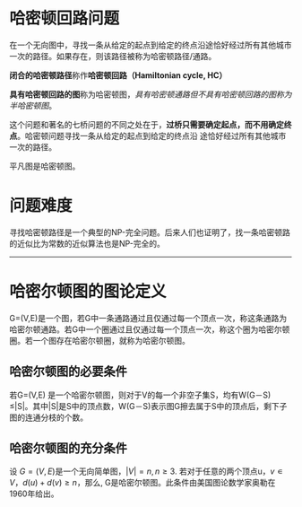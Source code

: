 # 哈密顿回路问题
在一个无向图中，寻找一条从给定的起点到给定的终点沿途恰好经过所有其他城市一次的路径。如果存在，则该路径被称为哈密顿路径/通路。

**闭合的哈密顿路径**称作**哈密顿回路（Hamiltonian cycle, HC）**

**具有哈密顿回路的图**称为哈密顿图，*具有哈密顿通路但不具有哈密顿回路的图称为半哈密顿图*。

这个问题和著名的七桥问题的不同之处在于，**过桥只需要确定起点，而不用确定终点**。哈密顿问题寻找一条从给定的起点到给定的终点沿 途恰好经过所有其他城市一次的路径。

平凡图是哈密顿图。

# 问题难度
寻找哈密顿路径是一个典型的NP-完全问题。后来人们也证明了，找一条哈密顿路的近似比为常数的近似算法也是NP-完全的。


---

# 哈密尔顿图的图论定义
 G=(V,E)是一个图，若G中一条通路通过且仅通过每一个顶点一次，称这条通路为哈密尔顿通路。若G中一个圈通过且仅通过每一个顶点一次，称这个圈为哈密尔顿圈。若一个图存在哈密尔顿圈，就称为哈密尔顿图。




## 哈密尔顿图的必要条件
若G=(V,E) 是一个哈密尔顿图，则对于V的每一个非空子集S，均有W(G－S) ≤|S|。其中|S|是S中的顶点数，W(G－S)表示图G擦去属于S中的顶点后，剩下子图的连通分枝的个数。

## 哈密尔顿图的充分条件
设 $G=(V,E)$是一个无向简单图，$|V|=n, n≥3.$ 若对于任意的两个顶点u，$v∊V，d(u)+d(v) ≥n$，那么, G是哈密尔顿图。此条件由美国图论数学家奥勒在1960年给出。

